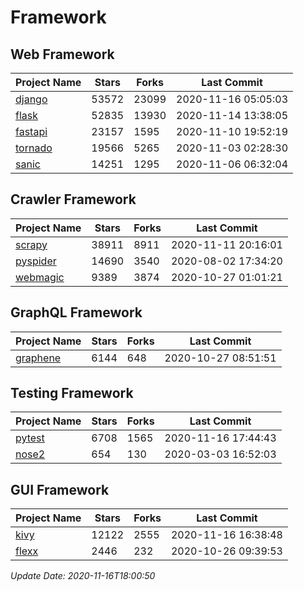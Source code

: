 # Framework

## Web Framework
| Project Name | Stars | Forks | Last Commit |
| ------------ | ----- | ----- | ----------- |
| [django](https://github.com/django/django) | 53572 | 23099 | 2020-11-16 05:05:03 |
| [flask](https://github.com/pallets/flask) | 52835 | 13930 | 2020-11-14 13:38:05 |
| [fastapi](https://github.com/tiangolo/fastapi) | 23157 | 1595 | 2020-11-10 19:52:19 |
| [tornado](https://github.com/tornadoweb/tornado) | 19566 | 5265 | 2020-11-03 02:28:30 |
| [sanic](https://github.com/huge-success/sanic) | 14251 | 1295 | 2020-11-06 06:32:04 |

## Crawler Framework
| Project Name | Stars | Forks | Last Commit |
| ------------ | ----- | ----- | ----------- |
| [scrapy](https://github.com/scrapy/scrapy) | 38911 | 8911 | 2020-11-11 20:16:01 |
| [pyspider](https://github.com/binux/pyspider) | 14690 | 3540 | 2020-08-02 17:34:20 |
| [webmagic](https://github.com/code4craft/webmagic) | 9389 | 3874 | 2020-10-27 01:01:21 |

## GraphQL Framework
| Project Name | Stars | Forks | Last Commit |
| ------------ | ----- | ----- | ----------- |
| [graphene](https://github.com/graphql-python/graphene) | 6144 | 648 | 2020-10-27 08:51:51 |

## Testing Framework
| Project Name | Stars | Forks | Last Commit |
| ------------ | ----- | ----- | ----------- |
| [pytest](https://github.com/pytest-dev/pytest) | 6708 | 1565 | 2020-11-16 17:44:43 |
| [nose2](https://github.com/nose-devs/nose2) | 654 | 130 | 2020-03-03 16:52:03 |

## GUI Framework
| Project Name | Stars | Forks | Last Commit |
| ------------ | ----- | ----- | ----------- |
| [kivy](https://github.com/kivy/kivy) | 12122 | 2555 | 2020-11-16 16:38:48 |
| [flexx](https://github.com/flexxui/flexx) | 2446 | 232 | 2020-10-26 09:39:53 |

*Update Date: 2020-11-16T18:00:50*